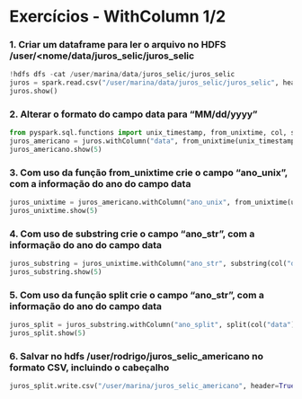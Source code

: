 # Exercícios - WithColumn 1/2
### 1. Criar um dataframe para ler o arquivo no HDFS /user/<nome/data/juros_selic/juros_selic
```python
!hdfs dfs -cat /user/marina/data/juros_selic/juros_selic
juros = spark.read.csv("/user/marina/data/juros_selic/juros_selic", header=True, sep=";")
juros.show()
```
### 2. Alterar o formato do campo data para “MM/dd/yyyy”
```python
from pyspark.sql.functions import unix_timestamp, from_unixtime, col, substring, split
juros_americano = juros.withColumn("data", from_unixtime(unix_timestamp(col("data"), "dd/MM/yyyy"),"MM/dd/yyyy"))
juros_americano.show(5)
```
### 3. Com uso da função from_unixtime crie o campo “ano_unix”, com a informação do ano do campo data
```python
juros_unixtime = juros_americano.withColumn("ano_unix", from_unixtime(unix_timestamp(col("data"), "dd/MM/yyyy"),"yyyy"))
juros_unixtime.show(5)
```
### 4. Com uso de substring crie o campo “ano_str”, com a informação do ano do campo data
```python
juros_substring = juros_unixtime.withColumn("ano_str", substring(col("data"), 7, 4))
juros_substring.show(5)
```
### 5. Com uso da função split crie o campo “ano_str”, com a informação do ano do campo data
```python
juros_split = juros_substring.withColumn("ano_split", split(col("data"), "/").getItem(2))
juros_split.show(5)
```
### 6. Salvar no hdfs /user/rodrigo/juros_selic_americano no formato CSV, incluindo o cabeçalho
```python
juros_split.write.csv("/user/marina/juros_selic_americano", header=True)
```
